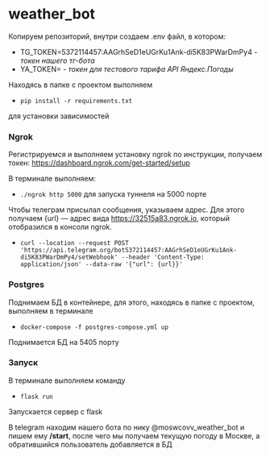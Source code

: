 # weather_bot

Копируем репозиторий, внутри создаем .env файл, в котором:
- TG_TOKEN=5372114457:AAGrhSeD1eUGrKu1Ank-di5K83PWarDmPy4 - _токен нашего тг-бота_
- YA_TOKEN= - _токен для тестового тарифа API Яндекс.Погоды_

Находясь в папке с проектом выполняем 
- `pip install -r requirements.txt`

для установки зависимостей

### Ngrok
Регистрируемся и выполняем установку ngrok по инструкции, получаем токен:
https://dashboard.ngrok.com/get-started/setup

В терминале выполняем:
- `./ngrok http 5000` для запуска туннеля на 5000 порте

Чтобы телеграм присылал сообщения, указываем адрес. Для этого получаем {url} — адрес вида https://32515a83.ngrok.io, который отобразился в консоли ngrok. 
- `curl --location --request POST 'https://api.telegram.org/bot5372114457:AAGrhSeD1eUGrKu1Ank-di5K83PWarDmPy4/setWebhook' --header 'Content-Type: application/json' --data-raw '{"url": {url}}'`

### Postgres
Поднимаем БД в контейнере, для этого, находясь в папке с проектом, выполняем в терминале
- `docker-compose -f postgres-compose.yml up`

Поднимается БД на 5405 порту

### Запуск

В терминале выполняем команду
- `flask run`

Запускается сервер с flask

В telegram находим нашего бота по нику @moswcovv_weather_bot и пишем ему **/start**, после чего мы получаем текущую погоду в Москве, а обратившийся пользователь добавляется в БД